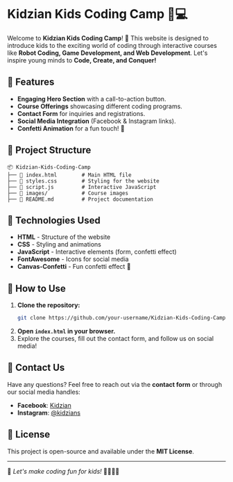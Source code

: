 # Kidzian Kids Coding Camp 🎨💻

Welcome to **Kidzian Kids Coding Camp**! 🚀 This website is designed to introduce kids to the exciting world of coding through interactive courses like **Robot Coding, Game Development, and Web Development**. Let's inspire young minds to **Code, Create, and Conquer!**

## 🌟 Features

- **Engaging Hero Section** with a call-to-action button.
- **Course Offerings** showcasing different coding programs.
- **Contact Form** for inquiries and registrations.
- **Social Media Integration** (Facebook & Instagram links).
- **Confetti Animation** for a fun touch! 🎉

## 📂 Project Structure

```
📦 Kidzian-Kids-Coding-Camp
├── 📜 index.html        # Main HTML file
├── 📜 styles.css        # Styling for the website
├── 📜 script.js         # Interactive JavaScript
├── 📂 images/           # Course images
├── 📜 README.md         # Project documentation
```

## 🚀 Technologies Used

- **HTML** - Structure of the website
- **CSS** - Styling and animations
- **JavaScript** - Interactive elements (form, confetti effect)
- **FontAwesome** - Icons for social media
- **Canvas-Confetti** - Fun confetti effect 🎊

## 🎨 How to Use

1. **Clone the repository:**
   ```sh
   git clone https://github.com/your-username/Kidzian-Kids-Coding-Camp.git
   ```
2. **Open `index.html` in your browser.**
3. Explore the courses, fill out the contact form, and follow us on social media!

## 📧 Contact Us

Have any questions? Feel free to reach out via the **contact form** or through our social media handles:

- **Facebook**: [Kidzian](https://www.facebook.com/people/Kidzian/100090913967070/)
- **Instagram**: [@kidzians](https://www.instagram.com/kidzians/)

## 📜 License

This project is open-source and available under the **MIT License**.

---
🚀 _Let's make coding fun for kids!_ 👩‍💻👨‍💻
